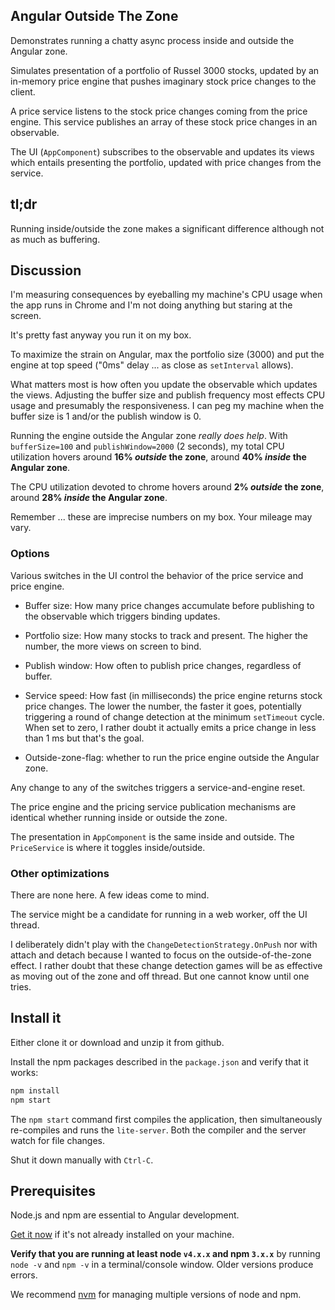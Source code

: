 ## Angular Outside The Zone

Demonstrates running a chatty async process inside and outside the Angular zone.

Simulates presentation of a portfolio of Russel 3000 stocks,
updated by an in-memory price engine that pushes imaginary stock price changes to the client.

A price service listens to the stock price changes coming from the price engine.
This service publishes an array of these stock price changes in an observable.

The UI (`AppComponent`) subscribes to the observable and updates its views
which entails presenting the portfolio, updated with price changes 
from the service.

## tl;dr

Running inside/outside the zone makes a significant difference
although not as much as buffering.

## Discussion

I'm measuring consequences by eyeballing my machine's CPU usage
when the app runs in Chrome and I'm not doing anything but staring at the screen.

It's pretty fast anyway you run it on my box.

To maximize the strain on Angular, max the portfolio size (3000) and 
put the engine at top speed ("0ms" delay ... as close as `setInterval` allows).

What matters most is how often you update the observable which updates the views.
Adjusting the buffer size and publish frequency most effects CPU usage and
presumably the responsiveness. 
I can peg my machine when the buffer size is 1 and/or the publish window is 0.

Running the engine outside the Angular zone _really does help_.
With `bufferSize=100` and `publishWindow=2000` (2 seconds), my total CPU utilization hovers 
around **16% _outside_ the zone**, 
around **40% _inside_ the Angular zone**.

The CPU utilization devoted to chrome hovers 
around **2% _outside_ the zone**, 
around **28% _inside_ the Angular zone**.

Remember ... these are imprecise numbers on my box. Your mileage may vary.

### Options

Various switches in the UI control the behavior of the price service and price engine.

* Buffer size:  How many price changes accumulate before publishing to the observable
which triggers binding updates.

* Portfolio size:  How many stocks to track and present. 
The higher the number, the more views on screen to bind.

* Publish window: How often to publish price changes, regardless of buffer.

* Service speed: How fast (in milliseconds) the price engine returns stock price changes.
The lower the number, the faster it goes, 
potentially triggering a round of change detection at the minimum `setTimeout` cycle.
When set to zero, I rather doubt it actually emits a price change 
in less than 1 ms but that's the goal.

* Outside-zone-flag: whether to run the price engine outside the Angular zone. 

Any change to any of the switches triggers a service-and-engine reset.

The price engine and the pricing service publication mechanisms are identical
whether running inside or outside the zone.

The presentation in `AppComponent` is the same inside and outside.
The `PriceService` is where it toggles inside/outside.


### Other optimizations

There are none here. A few ideas come to mind. 

The service might be a candidate for running in a web worker, off the UI thread.

I deliberately didn't play with the `ChangeDetectionStrategy.OnPush`
nor with attach and detach because I wanted to focus on the outside-of-the-zone effect. 
I rather doubt that these change detection games will be as effective as moving out of the zone
and off thread. But one cannot know until one tries.

## Install it

Either clone it or download and unzip it from github.

Install the npm packages described in the `package.json` and verify that it works:

```bash
npm install
npm start
```

The `npm start` command first compiles the application, 
then simultaneously re-compiles and runs the `lite-server`.
Both the compiler and the server watch for file changes.

Shut it down manually with `Ctrl-C`.

## Prerequisites

Node.js and npm are essential to Angular development. 
    
<a href="https://docs.npmjs.com/getting-started/installing-node" target="_blank" title="Installing Node.js and updating npm">
Get it now</a> if it's not already installed on your machine.
 
**Verify that you are running at least node `v4.x.x` and npm `3.x.x`**
by running `node -v` and `npm -v` in a terminal/console window.
Older versions produce errors.

We recommend [nvm](https://github.com/creationix/nvm) for managing multiple versions of node and npm.
